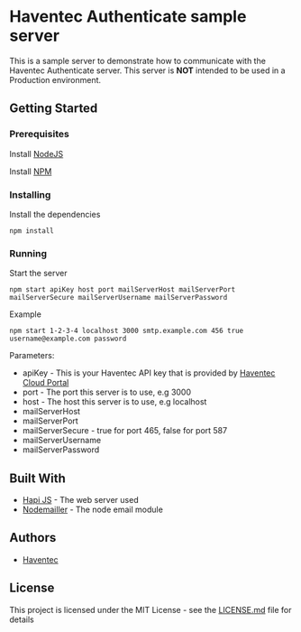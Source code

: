 # Haventec Authenticate sample server

This is a sample server to demonstrate how to communicate with the Haventec Authenticate server.
This server is **NOT** intended to be used in a Production environment.

## Getting Started

### Prerequisites

Install [NodeJS](https://nodejs.org)

Install [NPM](https://www.npmjs.com) 

### Installing

Install the dependencies
```
npm install
```

### Running

Start the server
```
npm start apiKey host port mailServerHost mailServerPort mailServerSecure mailServerUsername mailServerPassword
```

Example
```
npm start 1-2-3-4 localhost 3000 smtp.example.com 456 true username@example.com password

```
Parameters:

* apiKey - This is your Haventec API key that is provided by [Haventec Cloud Portal](https://cloudportal.haventec.com)
* port - The port this server is to use, e.g 3000
* host - The host this server is to use, e.g localhost
* mailServerHost
* mailServerPort
* mailServerSecure - true for port 465, false for port 587
* mailServerUsername
* mailServerPassword

## Built With

* [Hapi JS](https://hapijs.com/) - The web server used
* [Nodemailler](https://nodemailer.com/about/) - The node email module

## Authors

* [Haventec](http://www.haventec.com/)

## License

This project is licensed under the MIT License - see the [LICENSE.md](LICENSE.md) file for details